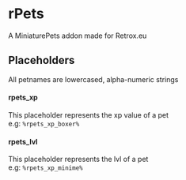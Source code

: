 # rPets
A MiniaturePets addon made for Retrox.eu


## Placeholders
All petnames are lowercased, alpha-numeric strings

#### rpets_xp
This placeholder represents the xp value of a pet <br>
e.g: ``` %rpets_xp_boxer% ```


#### rpets_lvl
This placeholder represents the lvl of a pet <br>
e.g: ``` %rpets_xp_minime% ```
